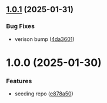 ## [1.0.1](https://github.com/metrics-js/test-consumer/compare/v1.0.0...v1.0.1) (2025-01-31)


### Bug Fixes

* verison bump ([4da3601](https://github.com/metrics-js/test-consumer/commit/4da3601f5a0e7da640f185a038509c71d5590b07))

# 1.0.0 (2025-01-30)


### Features

* seeding repo ([e878a50](https://github.com/metrics-js/test-consumer/commit/e878a50cbce8843e9b635c493b7205da988d06df))

